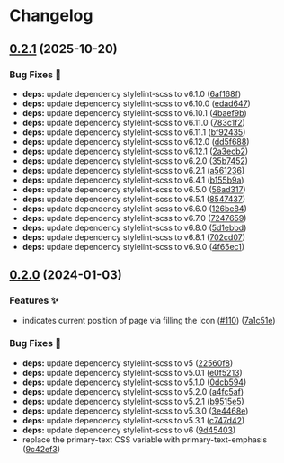 # Changelog

## [0.2.1](https://github.com/hbstack/back-to-top/compare/v0.2.0...v0.2.1) (2025-10-20)


### Bug Fixes 🐞

* **deps:** update dependency stylelint-scss to v6.1.0 ([6af168f](https://github.com/hbstack/back-to-top/commit/6af168f977fd200ef2c36815ab3d8a20ec20220b))
* **deps:** update dependency stylelint-scss to v6.10.0 ([edad647](https://github.com/hbstack/back-to-top/commit/edad647bf5dfe5667fdd0222f4597eafd663cfd6))
* **deps:** update dependency stylelint-scss to v6.10.1 ([4baef9b](https://github.com/hbstack/back-to-top/commit/4baef9b57f08d11fb0fe3d2bd787454d56e67c99))
* **deps:** update dependency stylelint-scss to v6.11.0 ([783c1f2](https://github.com/hbstack/back-to-top/commit/783c1f264e4a5fde4baa9fa28847a168c6becb08))
* **deps:** update dependency stylelint-scss to v6.11.1 ([bf92435](https://github.com/hbstack/back-to-top/commit/bf924350875932459657ddb6f92eddc7dd307000))
* **deps:** update dependency stylelint-scss to v6.12.0 ([dd5f688](https://github.com/hbstack/back-to-top/commit/dd5f688d9dca8b0dd44a2405701bbe5216a1dcaf))
* **deps:** update dependency stylelint-scss to v6.12.1 ([2a3ecb2](https://github.com/hbstack/back-to-top/commit/2a3ecb2d4ee6ca6b87d5253b3f11ad42580d5689))
* **deps:** update dependency stylelint-scss to v6.2.0 ([35b7452](https://github.com/hbstack/back-to-top/commit/35b7452b51acbfc0675d76dc7afb5749a5b351b9))
* **deps:** update dependency stylelint-scss to v6.2.1 ([a561236](https://github.com/hbstack/back-to-top/commit/a56123625cc8f1466c298627747da0341ba95864))
* **deps:** update dependency stylelint-scss to v6.4.1 ([b155b9a](https://github.com/hbstack/back-to-top/commit/b155b9a2a3e5e23160d2669ef3315308312af00d))
* **deps:** update dependency stylelint-scss to v6.5.0 ([56ad317](https://github.com/hbstack/back-to-top/commit/56ad317879c0e395c1b66a97b9fe0104391d7f25))
* **deps:** update dependency stylelint-scss to v6.5.1 ([8547437](https://github.com/hbstack/back-to-top/commit/85474374482829e2f305a94f1b7cf134ac55edee))
* **deps:** update dependency stylelint-scss to v6.6.0 ([126be84](https://github.com/hbstack/back-to-top/commit/126be84a7c4640d2042030611b8f3dd8d2e6d366))
* **deps:** update dependency stylelint-scss to v6.7.0 ([7247659](https://github.com/hbstack/back-to-top/commit/7247659b4c0cd741d882be70dca02bbe6a3207e7))
* **deps:** update dependency stylelint-scss to v6.8.0 ([5d1ebbd](https://github.com/hbstack/back-to-top/commit/5d1ebbd02a4fe14901afb791d28b93a088996a63))
* **deps:** update dependency stylelint-scss to v6.8.1 ([702cd07](https://github.com/hbstack/back-to-top/commit/702cd07df2a1d5737fa0f249e2cbe51e764a87c6))
* **deps:** update dependency stylelint-scss to v6.9.0 ([4f65ec1](https://github.com/hbstack/back-to-top/commit/4f65ec1809d8f9cdaca9f24cc4d851670f22769f))

## [0.2.0](https://github.com/hbstack/back-to-top/compare/v0.1.3...v0.2.0) (2024-01-03)


### Features ✨

* indicates current position of page via filling the icon ([#110](https://github.com/hbstack/back-to-top/issues/110)) ([7a1c51e](https://github.com/hbstack/back-to-top/commit/7a1c51ed644f07f50acff2aca6874a3098817d75))


### Bug Fixes 🐞

* **deps:** update dependency stylelint-scss to v5 ([22560f8](https://github.com/hbstack/back-to-top/commit/22560f823a9558b30e68518ec00458c29ab01cff))
* **deps:** update dependency stylelint-scss to v5.0.1 ([e0f5213](https://github.com/hbstack/back-to-top/commit/e0f5213882e2e4c5ff31c31a3e3109b53e882c44))
* **deps:** update dependency stylelint-scss to v5.1.0 ([0dcb594](https://github.com/hbstack/back-to-top/commit/0dcb5942f5e0c80280d8f0693e61eb8de44b3c74))
* **deps:** update dependency stylelint-scss to v5.2.0 ([a4fc5af](https://github.com/hbstack/back-to-top/commit/a4fc5af3b2047675377ac5a697d58c5a3c89d687))
* **deps:** update dependency stylelint-scss to v5.2.1 ([b9515e5](https://github.com/hbstack/back-to-top/commit/b9515e5cf0f7d1e3cdf52787101fba58f12e523f))
* **deps:** update dependency stylelint-scss to v5.3.0 ([3e4468e](https://github.com/hbstack/back-to-top/commit/3e4468e8247414def8bc6bd1945ec14233d5b174))
* **deps:** update dependency stylelint-scss to v5.3.1 ([c747d42](https://github.com/hbstack/back-to-top/commit/c747d4275640fb2df2b1ff944f9ba6fc35676506))
* **deps:** update dependency stylelint-scss to v6 ([9d45403](https://github.com/hbstack/back-to-top/commit/9d454036e63406c1666369f17ef36b21e588f1f5))
* replace the primary-text CSS variable with primary-text-emphasis ([9c42ef3](https://github.com/hbstack/back-to-top/commit/9c42ef3495d1b486c0a1b4daa667cdf7ab797f7d))
